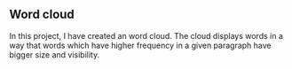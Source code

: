 ## Word cloud 
In this project, I have created an word cloud. 
The cloud displays words in a way that words which have higher frequency in a given paragraph have bigger size and visibility.
